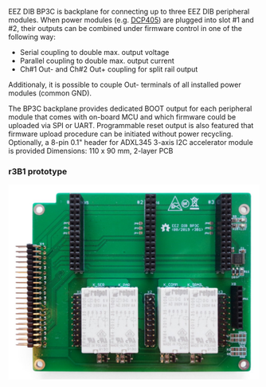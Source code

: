 EEZ DIB BP3C is backplane for connecting up to three EEZ DIB peripheral modules. When power modules (e.g. [DCP405](https://github.com/eez-open/modular-psu/tree/master/dcp405)) are plugged into slot #1 and #2, their outputs can be combined under firmware control in one of the following way:

- Serial coupling to double max. output voltage 
- Parallel coupling to double max. output current
- Ch#1 Out- and Ch#2 Out+ coupling for split rail output

Additionaly, it is possible to couple Out- terminals of all installed power modules (common GND).

The BP3C backplane provides dedicated BOOT output for each peripheral module that comes with on-board MCU and which firmware could be uploaded via SPI or UART. Programmable reset output is also featured that firmware upload procedure can be initiated without power recycling.
Optionally, a 8-pin 0.1" header for ADXL345 3-axis I2C accelerator module is provided
Dimensions: 110 x 90 mm, 2-layer PCB

### r3B1 prototype

![Top side](Images/BP3C_r3B1_prototype.jpg)
